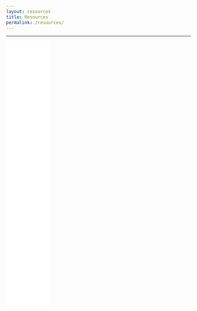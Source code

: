 ```yaml
---
layout: resources
title: Resources
permalink: /resources/
---
```


---

<div class="col-sm-4"><iframe style="width:120px;height:240px;" marginwidth="0" marginheight="0" scrolling="no" frameborder="0" src="//ws-na.amazon-adsystem.com/widgets/q?ServiceVersion=20070822&amp;OneJS=1&amp;Operation=GetAdHtml&amp;MarketPlace=US&amp;source=ss&amp;ref=as_ss_li_til&amp;ad_type=product_link&amp;tracking_id=morethanju041-20&amp;language=en_US&amp;marketplace=amazon&amp;region=US&amp;placement=0979019710&amp;asins=0979019710&amp;linkId=42b0ec2162cc6e6ae4870290fd66917f&amp;show_border=false&amp;link_opens_in_new_window=true"></iframe></div>

<div class="col-sm-4"><iframe style="width:120px;height:240px;" marginwidth="0" marginheight="0" scrolling="no" frameborder="0" src="//ws-na.amazon-adsystem.com/widgets/q?ServiceVersion=20070822&amp;OneJS=1&amp;Operation=GetAdHtml&amp;MarketPlace=US&amp;source=ss&amp;ref=as_ss_li_til&amp;ad_type=product_link&amp;tracking_id=morethanju041-20&amp;language=en_US&amp;marketplace=amazon&amp;region=US&amp;placement=159315724X&amp;asins=159315724X&amp;linkId=bef5dba7efc649b5eb93e0ed57935d7a&amp;show_border=false&amp;link_opens_in_new_window=true"></iframe></div>

<div class="col-sm-4"><iframe style="width:120px;height:240px;" marginwidth="0" marginheight="0" scrolling="no" frameborder="0" src="//ws-na.amazon-adsystem.com/widgets/q?ServiceVersion=20070822&amp;OneJS=1&amp;Operation=GetAdHtml&amp;MarketPlace=US&amp;source=ss&amp;ref=as_ss_li_til&amp;ad_type=product_link&amp;tracking_id=morethanju041-20&amp;language=en_US&amp;marketplace=amazon&amp;region=US&amp;placement=1556437293&amp;asins=1556437293&amp;linkId=94f8d7b5c1740915c2d07f266278df2a&amp;show_border=false&amp;link_opens_in_new_window=true"></iframe></div>